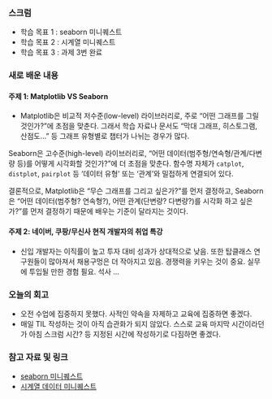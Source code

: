 ### 스크럼 
- 학습 목표 1 : seaborn 미니퀘스트
- 학습 목표 2 : 시계열 미니퀘스트 
- 학습 목표 3 : 과제 3번 완료 

### 새로 배운 내용
#### 주제 1: Matplotlib VS Seaborn
- Matplotlib은 비교적 저수준(low-level) 라이브러리로, 주로 “어떤 그래프를 그릴 것인가?”에 초점을 맞춘다.
그래서 학습 자료나 문서도 “막대 그래프, 히스토그램, 산점도…” 등 그래프 유형별로 챕터가 나뉘는 경우가 많다.

Seaborn은 고수준(high-level) 라이브러리로, “어떤 데이터(범주형/연속형/관계/다변량 등)를 어떻게 시각화할 것인가?”에 더 초점을 맞춘다.
함수명 자체가 `catplot`, `distplot`, `pairplot` 등 ‘데이터 유형’ 또는 ‘관계’와 밀접하게 연결되어 있다.

결론적으로, Matplotlib은 “무슨 그래프를 그리고 싶은가?”를 먼저 결정하고, Seaborn은 “어떤 데이터(범주형? 연속형?), 어떤 관계(단변량? 다변량?)를 시각화 하고 싶은가?”를 먼저 결정하기 때문에 배우는 기준이 달라지는 것이다.

#### 주제 2: 네이버, 쿠팡/무신사 현직 개발자의 취업 특강
- 신입 개발자는 이직률이 높고 투자 대비 성과가 상대적으로 낮음.
  또한 탑클래스 연구원들이 많아져서 채용구멍은 더 작아지고 있음.
  경쟁력을 키우는 것이 중요. 실무에 투입될 만한 경험 필요.
  석사 ...

### 오늘의 회고
- 오전 수업에 집중하지 못했다. 사적인 약속을 자제하고 교육에 집중하면 좋겠다.
- 매일 TIL 작성하는 것이 아직 습관화가 되지 않았다. 
  스스로 교육 마지막 시간이라던가 아침 스크럼 시간? 등 지정된 시간에 작성하기로 다짐하면 좋겠다.

### 참고 자료 및 링크
- [seaborn 미니퀘스트](https://colab.research.google.com/drive/1lE50mCTqM4uYbBZfFPNc2gpk6rC51bGL?usp=sharing)
- [시계열 데이터 미니퀘스트](https://colab.research.google.com/drive/1oXroU4Jn7r3mfMT-kNph-y_DfD2sCWjq?usp=sharing)
